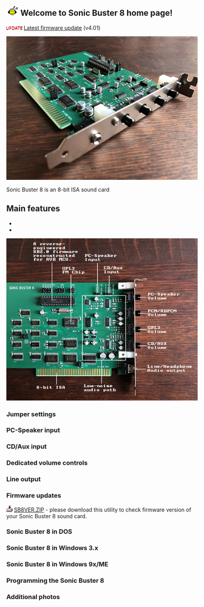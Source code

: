 ## ![Music](/pics/facemusic.gif) Welcome to Sonic Buster 8 home page!

![New](/pics/update.gif) [Latest firmware update](#firmware-updates) (v4.01)

![Sonic Buster 8](/pics/sb8b.jpg)

Sonic Buster 8 is an 8-bit ISA sound card 

Main features
-
-
-

![Sonic Buster 8 scheme](/pics/sb8sch.jpg)

### Jumper settings

### PC-Speaker input

### CD/Aux input

### Dedicated volume controls

### Line output

### Firmware updates
![Download](/pics/download.gif) [SB8VER.ZIP](/downloads/SB8VER.ZIP) - please download this utility to check firmware version of your Sonic Buster 8 sound card.

### Sonic Buster 8 in DOS

### Sonic Buster 8 in Windows 3.x

### Sonic Buster 8 in Windows 9x/ME


### Programming the Sonic Buster 8

### Additional photos

